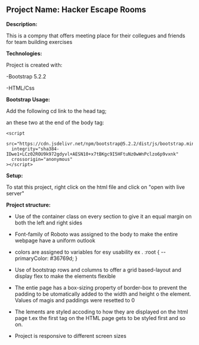 ## Project Name: Hacker Escape Rooms

**Description:**

This is a compny that offers meeting place for their collegues and friends for team building exercises

**Technologies:**

Project is created with:

-Bootstrap 5.2.2

-HTML/Css

**Bootstrap Usage:**

Add the following cd link to the head tag;
  <link
      href="https://cdn.jsdelivr.net/npm/bootstrap@5.2.2/dist/css/bootstrap.min.css"
      rel="stylesheet"
      integrity="sha384-Zenh87qX5JnK2Jl0vWa8Ck2rdkQ2Bzep5IDxbcnCeuOxjzrPF/et3URy9Bv1WTRi"
      crossorigin="anonymous"
    />

an these two at  the end of the  body tag:
 <script
      src="https://cdn.jsdelivr.net/npm/@popperjs/core@2.11.6/dist/umd/popper.min.js"
      integrity="sha384-oBqDVmMz9ATKxIep9tiCxS/Z9fNfEXiDAYTujMAeBAsjFuCZSmKbSSUnQlmh/jp3"
      crossorigin="anonymous"
    ></script>
    <script
      src="https://cdn.jsdelivr.net/npm/bootstrap@5.2.2/dist/js/bootstrap.min.js"
      integrity="sha384-IDwe1+LCz02ROU9k972gdyvl+AESN10+x7tBKgc9I5HFtuNz0wWnPclzo6p9vxnk"
      crossorigin="anonymous"
    ></script>


**Setup:**

To stat this project, right click on the html file and click on "open with live server"

**Project structure:**

- Use of the container class on every section to give it an equal margin on both the left and right sides

- Font-family of Roboto was assigned to the body to make the entire webpage have a uniform outlook

- colors are assigned to variables for esy usability
  ex . :root {
  --primaryColor: #36769d;
  }

- Use of bootstrap rows and columns to offer a grid based-layout and display flex to make the elements flexible

- The entie page has a box-sizing property of border-box to prevent the padding to be utomatically added to the width and height o the element. Values of magis and paddings were resetted to 0

- The lements are styled accoding to how they are displayed on the html page t.ex the first tag on the HTML page gets to be styled first and so on.

- Project is responsive to different screen sizes
